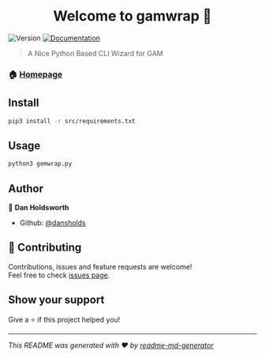 <h1 align="center">Welcome to gamwrap 👋</h1>
<p>
  <img alt="Version" src="https://img.shields.io/badge/version-1-blue.svg?cacheSeconds=2592000" />
  <a href="https://github.com/dansholds/gamwrap/wiki" target="_blank">
    <img alt="Documentation" src="https://img.shields.io/badge/documentation-yes-brightgreen.svg" />
  </a>
</p>

> A Nice Python Based CLI Wizard for GAM

### 🏠 [Homepage](https://github.com/dansholds/gamwrap)

## Install

```sh
pip3 install -r src/requirements.txt
```

## Usage

```sh
python3 gemwrap.py
```

## Author

👤 **Dan Holdsworth**

* Github: [@dansholds](https://github.com/dansholds)

## 🤝 Contributing

Contributions, issues and feature requests are welcome!<br />Feel free to check [issues page](https://github.com/dansholds/gamwrap/issues). 

## Show your support

Give a ⭐️ if this project helped you!

***
_This README was generated with ❤️ by [readme-md-generator](https://github.com/kefranabg/readme-md-generator)_